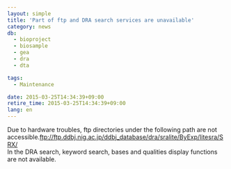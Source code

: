 ```yaml
---
layout: simple
title: 'Part of ftp and DRA search services are unavailable'
category: news
db:
  - bioproject
  - biosample
  - gea
  - dra
  - dta

tags:
  - Maintenance

date: 2015-03-25T14:34:39+09:00
retire_time: 2015-03-25T14:34:39+09:00
lang: en
---
```


Due to hardware troubles, ftp directories under the following path are not accessible.ftp://ftp.ddbj.nig.ac.jp/ddbj_database/dra/sralite/ByExp/litesra/SRX/<br>In the DRA search, keyword search, bases and qualities display functions are not available.
